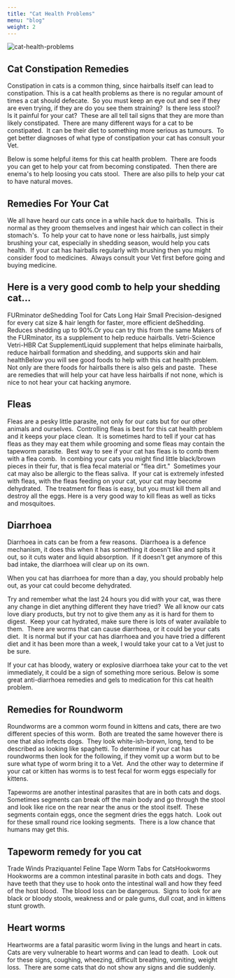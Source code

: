 ```yaml
---
title: "Cat Health Problems"
menu: "blog"
weight: 2
---
```


![cat-health-problems](https://images.unsplash.com/photo-1511694009171-3cdddf4484ff?ixid=MXwxMjA3fDB8MHxwaG90by1wYWdlfHx8fGVufDB8fHw%3D&ixlib=rb-1.2.1&auto=format&fit=crop&w=1350&q=80)

## Cat Constipation Remedies

Constipation in cats is a common thing, since hairballs itself can lead to constipation. This is a cat health problems as there is no regular amount of times a cat should defecate.  So you must keep an eye out and see if they are even trying, if they are do you see them straining?  Is there less stool?  Is it painful for your cat?  These are all tell tail signs that they are more than likely constipated.  There are many different ways for a cat to be constipated.  It can be their diet to something more serious as tumours.  To get better diagnoses of what type of constipation your cat has consult your Vet.

Below is some helpful items for this cat health problem.  There are foods you can get to help your cat from becoming constipated.  Then there are enema's to help loosing you cats stool.  There are also pills to help your cat to have natural moves.

## Remedies For Your Cat

We all have heard our cats once in a while hack due to hairballs.  This is normal as they groom themselves and ingest hair which can collect in their stomach's.  To help your cat to have none or less hairballs, just simply brushing your cat, especially in shedding season, would help you cats health.  If your cat has hairballs regularly with brushing then you might consider food to medicines.  Always consult your Vet first before going and buying medicine.

## Here is a very good comb to help your shedding cat...

FURminator deShedding Tool for Cats Long Hair Small Precision-designed for every cat size & hair length for faster, more efficient deShedding. Reduces shedding up to 90%.Or you can try this from the same Makers of the FURminator, its a supplement to help reduce hairballs.
Vetri-Science Vetri-HBR Cat SupplementLiquid supplement that helps eliminate hairballs, reduce hairball formation and shedding, and supports skin and hair healthBelow you will see good foods to help with this cat health problem.  Not only are there foods for hairballs there is also gels and paste.  These are remedies that will help your cat have less hairballs if not none, which is nice to not hear your cat hacking anymore.

## Fleas

Fleas are a pesky little parasite, not only for our cats but for our other animals and ourselves.  Controlling fleas is best for this cat health problem and it keeps your place clean.  It is sometimes hard to tell if your cat has fleas as they may eat them while grooming and some fleas may contain the tapeworm parasite.  Best way to see if your cat has fleas is to comb them with a flea comb.  In combing your cats you might find little black/brown pieces in their fur, that is flea fecal material or "flea dirt."  Sometimes your cat may also be allergic to the fleas saliva.  If your cat is extremely infested with fleas, with the fleas feeding on your cat, your cat may become dehydrated.  The treatment for fleas is easy, but you must kill them all and destroy all the eggs.
Here is a very good way to kill fleas as well as ticks and mosquitoes.

## Diarrhoea

Diarrhoea in cats can be from a few reasons.  Diarrhoea is a defence mechanism, it does this when it has something it doesn't like and spits it out, so it cuts water and liquid absorption.  If it doesn't get anymore of this bad intake, the diarrhoea will clear up on its own.

When you cat has diarrhoea for more than a day, you should probably help out, as your cat could become dehydrated.

Try and remember what the last 24 hours you did with your cat, was there any change in diet anything different they have tried?  We all know our cats love diary products, but try not to give them any as it is hard for them to digest.  Keep your cat hydrated, make sure there is lots of water available to them.  There are worms that can cause diarrhoea, or it could be your cats diet.  It is normal but if your cat has diarrhoea and you have tried a different diet and it has been more than a week, I would take your cat to a Vet just to be sure.

If your cat has bloody, watery or explosive diarrhoea take your cat to the vet immediately, it could be a sign of something more serious.
Below is some great anti-diarrhoea remedies and gels to medication for this cat health problem.
 
## Remedies for Roundworm

Roundworms are a common worm found in kittens and cats, there are two different species of this worm.  Both are treated the same however there is one that also infects dogs.  They look white-ish-brown, long, tend to be described as looking like spaghetti.
To determine if your cat has roundworms then look for the following, if they vomit up a worm but to be sure what type of worm bring it to a Vet.  And the other way to determine if your cat or kitten has worms is to test fecal for worm eggs especially for kittens.

Tapeworms are another intestinal parasites that are in both cats and dogs.  Sometimes segments can break off the main body and go through the stool and look like rice on the rear near the anus or the stool itself.  These segments contain eggs, once the segment dries the eggs hatch.  Look out for these small round rice looking segments.  There is a low chance that humans may get this.

## Tapeworm remedy for you cat

Trade Winds Praziquantel Feline Tape Worm Tabs for CatsHookworms
Hookworms are a common intestinal parasite in both cats and dogs.  They have teeth that they use to hook onto the intestinal wall and how they feed of the host blood.  The blood loss can be dangerous.  Signs to look for are black or bloody stools, weakness and or pale gums, dull coat, and in kittens stunt growth.
 
## Heart worms

Heartworms are a fatal parasitic worm living in the lungs and heart in cats.  Cats are very vulnerable to heart worms and can lead to death.  Look out for these signs, coughing, wheezing, difficult breathing, vomiting, weight loss.  There are some cats that do not show any signs and die suddenly.
